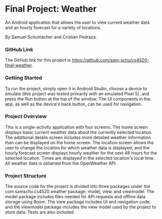 # Final Project: Weather

An Android application that allows the user to view current weather data and an hourly forecast for
a variety of locations.

By Samuel Schumacher and Cristian Pedraza.

### GitHub Link

The GitHub link for this project is https://github.com/sam-schu/cs4520-final-weather.

### Getting Started

To run the project, simply open it in Android Studio, choose a device to emulate (this project was
tested primarily with an emulated Pixel 5), and press the Run button at the top of the window. The
UI components in the app, as well as the device's back button, can be used for navigation.

### Project Overview

This is a single-activity application with four screens. The home screen displays basic current
weather data about the currently selected location. The additional details screen includes more
detailed weather information than can be displayed on the home screen. The location screen allows
the user to change the location for which weather data is displayed, and the hourly forecast screen
displays hourly weather for the next 48 hours for the selected location. Times are displayed in the
selected location's local time. All weather data is obtained from the OpenWeather API.

### Project Structure

The source code for the project is divided into three packages under the com.samschu.cs4520.weather
package: model, view, and viewmodel. The model package includes files needed for API requests and
offline data storage using Room. The view package includes UI and navigation code, and the viewmodel
package includes the view model used by the project to store data. Tests are also included.